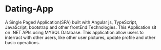 # Dating-App
A Single Paged Application(SPA) built with Angular js, TypeScript, JavaScript, bootstrap and other frontEnd Technologies. This Application sit on .NET APIs using MYSQL Database.
This application allow users to interract with other users, like other user pictures, update profile and other basic operations.
